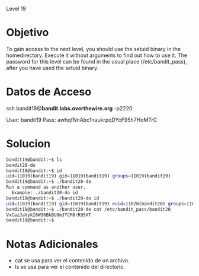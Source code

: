 Level 19
# Objetivo
To gain access to the next level, you should use the setuid binary in the homedirectory. Execute it without arguments to find out how to use it. The password for this level can be found in the usual place (/etc/bandit_pass), after you have used the setuid binary.
# Datos  de Acceso 
ssh bandit19@**bandit.labs.overthewire.org** -p2220

User: bandit19 Pass: awhqfNnAbc1naukrpqDYcF95h7HoMTrC
# Solucion 

```bash
bandit19@bandit:~$ ls
bandit20-do
bandit19@bandit:~$ id
uid=11019(bandit19) gid=11019(bandit19) groups=11019(bandit19)
bandit19@bandit:~$ ./bandit20-do
Run a command as another user.
  Example: ./bandit20-do id
bandit19@bandit:~$ ./bandit20-do id
uid=11019(bandit19) gid=11019(bandit19) euid=11020(bandit20) groups=11019(bandit19)
bandit19@bandit:~$ ./bandit20-do cat /etc/bandit_pass/bandit20
VxCazJaVykI6W36BkBU0mJTCM8rR95XT
bandit19@bandit:~$


```

# Notas Adicionales
- cat se usa para ver el contenido de un archivo.
- ls se usa para ver el contenido del directorio.